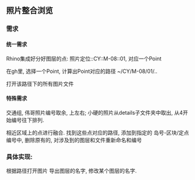 ## 照片整合浏览

### 需求
#### 统一需求
Rhino集成好分好图层的点: 照片定位::CY::M-08::01, 对应一个Point

在gh里, 选择一个Point, 计算出Point对应的路径 ~/CY/M-08/01/..

打开该路径下的所有图片文件

#### 特殊需求

交通组, 伟哥照片编号取余, 上左右; 小硬的照片从details子文件夹中取出, 从4开始编号往下排列.

相近区域上的点进行融合. 找到这些点对应的路径, 添加到指定的 岛号-区块/定点编号中, 删除原有的, 对涉及到的图层和文件重新命名和编号


### 具体实现:
根据路径打开图片
导出图层的名字, 修改某个图层的名字.


